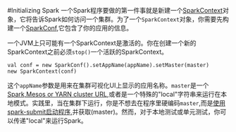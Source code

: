 #Initializing Spark
一个Spark程序要做的第一件事就是新建一个[SparkContext](https://spark.apache.org/docs/latest/api/scala/index.html#org.apache.spark.SparkContext)对象，它将告诉Spark如何访问一个集群。为了一个`SparkContext`对象，你需要先构建一个[SparkConf](https://spark.apache.org/docs/latest/api/scala/index.html#org.apache.spark.SparkConf),它包含了你的应用的信息。

一个JVM上只可能有一个SparkContext是激活的。你在创建一个新的SparkContext之前必须`stop()`一个活跃的SparkContext。

	val conf = new SparkConf().setAppName(appName).setMaster(master)
	new SparkContext(conf)
	
这个`appName`参数是用来在集群可视化UI上显示的应用名称。`master`是一个[Spark,Mesos or YARN cluster URL](https://spark.apache.org/docs/latest/submitting-applications.html#master-urls),或者是一个特殊的"local"字符串来运行在本地模式。实践里，当在集群下运行，你是不想去在程序里硬编码`master`,而是[使用spark-submit启动程序](https://spark.apache.org/docs/latest/submitting-applications.html),并获取(master)。然而，对于本地测试或单元测试，你可以传递"local"来运行Spark。